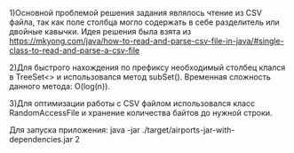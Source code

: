 1)Основной проблемой решения задания являлось чтение из CSV файла, так как поле столбца могло содержать в себе разделитель или двойные кавычки.
Идея решения была взята из https://mkyong.com/java/how-to-read-and-parse-csv-file-in-java/#single-class-to-read-and-parse-a-csv-file

2)Для быстрого нахождения по префиксу необходимый столбец клался в TreeSet<> и использовался метод subSet(). Временная сложность данного метода: O(log(n)).

3)Для оптимизации работы с CSV файлом использовался класс RandomAccessFile и хранение количества байтов до нужной строки.



Для запуска приложения: java -jar ./target/airports-jar-with-dependencies.jar 2
